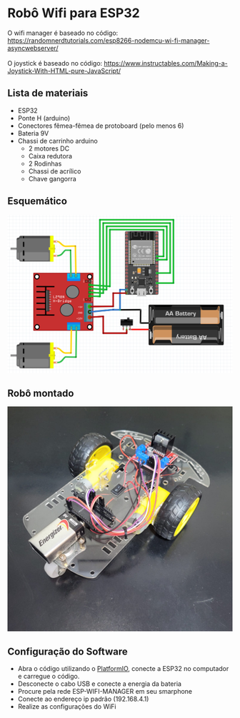 # Robô Wifi para ESP32

O wifi manager é baseado no código:
https://randomnerdtutorials.com/esp8266-nodemcu-wi-fi-manager-asyncwebserver/ <br>
<br>
O joystick é baseado no código:
https://www.instructables.com/Making-a-Joystick-With-HTML-pure-JavaScript/

## Lista de materiais
- ESP32
- Ponte H (arduino)
- Conectores fêmea-fêmea de protoboard (pelo menos 6)
- Bateria 9V
- Chassi de carrinho arduino
    - 2 motores DC
    - Caixa redutora
    - 2 Rodinhas
    - Chassi de acrílico
    - Chave gangorra

## Esquemático
<img src="Esquema.png">

## Robô montado
<img src="Montado.jpeg">

## Configuração do Software
- Abra o código utilizando o <a href="https://platformio.org/">PlatformIO</a>, conecte a ESP32 no computador
e carregue o código.
- Desconecte o cabo USB e conecte a energia da bateria
- Procure pela rede ESP-WIFI-MANAGER em seu smarphone 
- Conecte ao endereço ip padrão (192.168.4.1)
- Realize as configurações do WiFi